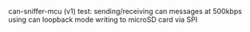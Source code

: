 can-sniffer-mcu (v1)
test:
sending/receiving can messages at 500kbps using can loopback mode
writing to microSD card via SPI
